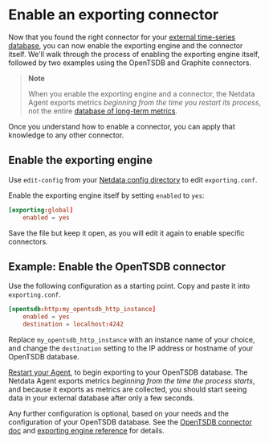 # Enable an exporting connector

Now that you found the right connector for your [external time-series
database](/docs/exporting-metrics/README.md#supported-databases), you can now enable the exporting engine and the
connector itself. We'll walk through the process of enabling the exporting engine itself, followed by two examples using
the OpenTSDB and Graphite connectors.

> **Note**
>
> When you enable the exporting engine and a connector, the Netdata Agent exports metrics _beginning from the time you
> restart its process_, not the entire
> [database of long-term metrics](/docs/netdata-agent/configuration/optimizing-metrics-database/change-metrics-storage.md).

Once you understand how to enable a connector, you can apply that knowledge to any other connector.

## Enable the exporting engine

Use `edit-config` from your [Netdata config directory](/docs/netdata-agent/configuration/README.md#the-netdata-config-directory) to edit `exporting.conf`.

Enable the exporting engine itself by setting `enabled` to `yes`:

```conf
[exporting:global]
    enabled = yes
```

Save the file but keep it open, as you will edit it again to enable specific connectors.

## Example: Enable the OpenTSDB connector

Use the following configuration as a starting point. Copy and paste it into `exporting.conf`.

```conf
[opentsdb:http:my_opentsdb_http_instance]
    enabled = yes
    destination = localhost:4242
```

Replace `my_opentsdb_http_instance` with an instance name of your choice, and change the `destination` setting to the IP address or hostname of your OpenTSDB database.

[Restart your Agent](/docs/netdata-agent/start-stop-restart.md), to begin exporting to your OpenTSDB database. The Netdata Agent exports metrics _beginning from the time the process starts_, and because it exports as metrics are collected, you should start seeing data in your external database after only a few seconds.

Any further configuration is optional, based on your needs and the configuration of your OpenTSDB database. See the [OpenTSDB connector doc](/src/exporting/opentsdb/README.md) and [exporting engine reference](/src/exporting/README.md#configuration) for details.
